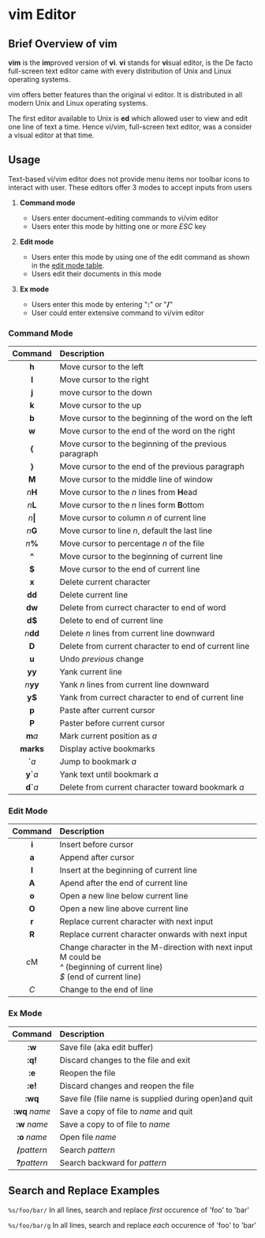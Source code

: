 # vim Editor

## Brief Overview of vim

**vim** is the **im**proved version of **vi**. **vi** stands for **vi**sual editor, is the De facto full-screen text editor came with every distribution of Unix and Linux operating systems.

vim offers better features than the original vi editor. It is distributed in all modern Unix and Linux operating systems.

The first editor available to Unix is **ed** which allowed user to view and edit one line of text a time.  Hence vi/vim, full-screen text editor, was a consider a visual editor at that time.

## Usage

Text-based vi/vim editor does not provide menu items nor toolbar icons to interact with user. These editors offer 3 modes to accept inputs from users

1. **Command mode**
    - Users enter document-editing commands to vi/vim editor
    - Users enter this mode by hitting one or more *ESC* key

2. **Edit mode**
    - Users enter this mode by using one of the edit command as shown in the [edit mode table](#edit-mode).
    - Users edit their documents in this mode

3. **Ex mode**
    - Users enter this mode by entering "**:**" or "**/**"
    - User could enter extensive command to vi/vim editor

### Command Mode

| **Command**   | **Description**                                        |
|:-------------:|:-------------------------------------------------------|
| **h**         | Move cursor to the left                                |
| **l**         | Move cursor to the right                               |
| **j**         | move cursor to the down                                |
| **k**         | Move cursor to the up                                  |
| **b**         | Move cursor to the beginning of the word on the left   |
| **w**         | Move cursor to the end of the word on the right        |
| **{**         | Move cursor to the beginning of the previous paragraph |
| **}**         | Move cursor to the end of the previous paragraph       |
| **M**         | Move cursor to the middle line of window               |
| *n***H**      | Move cursor to the *n* lines from **H**ead             |
| *n***L**      | Move cursor to the *n* lines form **B**ottom           |
| *n*<b>\|</b>  | Move cursor to column *n* of current line              |
| *n***G**      | Move cursor to line *n*, default the last line         |
| *n*<b>%</b>   | Move cursor to percentage *n* of the file              |
| **^**         | Move cursor to the beginning of current line           |
| **$**         | Move cursor to the end of current line                 |
| **x**         | Delete current character                               |
| **dd**        | Delete current line                                    |
| **dw**        | Delete from currect character to end of word           |
| **d$**        | Delete to end of current line                          |
| *n***dd**     | Delete *n* lines from current line downward            |
| **D**         | Delete from current character to end of current line   |
| **u**         | Undo *previous* change                                 |
| **yy**        | Yank current line                                      |
| *n***yy**     | Yank *n* lines from current line downward              |
| **y$**        | Yank from currect character to end of current line     |
| **p**         | Paste after current cursor                             |
| **P**         | Paster before current cursor                           |
| **m***a*      | Mark current position as *a*                           |
| **marks**      | Display active bookmarks                               |
| <b>\`</b>*a*  | Jump to bookmark *a*                                   |
| <b>y\`</b>*a* | Yank text until bookmark *a*                           |
| <b>d\`</b>*a* | Delete from current character toward bookmark *a*      |

### Edit Mode

| **Command**   | **Description**                                        |
|:-------------:|:-------------------------------------------------------|
| **i**         | Insert before cursor                                   |
| **a**         | Append after cursor                                    |
| **I**         | Insert at the beginning of current line                |
| **A**         | Apend after the end of current line                    |
| **o**         | Open a new line below current line                     |
| **O**         | Open a new line above current line                     |
| **r**         | Replace current character with next input              |
| **R**         | Replace current character onwards with next input      |
| *c*M          | Change character in the M-direction with next input<br />M could be<br />*^* (beginning of current line)<br />*$* (end of current line)<br />|
| *C*           | Change to the end of line                              |

### Ex Mode

| **Command**   | **Description**                                        |
|:-------------:|:-------------------------------------------------------|
| **:w**        | Save file (aka edit buffer)                            |
| **:q!**       | Discard changes to the file and exit                   |
| **:e**        | Reopen the file                                        |
| **:e!**       | Discard changes and reopen the file                    |
| **:wq**       | Save file (file name is supplied during open)and quit  |
| **:wq** *name*| Save a copy of file to *name* and quit                 |
| **:w** *name* | Save a copy to of file to *name*                       |
| **:o** *name* | Open file *name*                                       |
| <b>/</b>*pattern* | Search *pattern*                                   |
| <b>?</b>*pattern* | Search backward for *pattern*                      |

## Search and Replace Examples

`%s/foo/bar/`
    In all lines, search and replace *first* occurence of 'foo' to 'bar'

`%s/foo/bar/g`
    In all lines, search and replace *each* occurence of 'foo' to 'bar'
 
